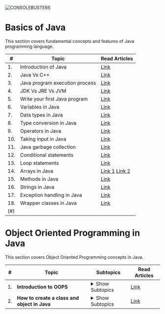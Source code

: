 ![CONSOLEBUSTERS](https://media.geeksforgeeks.org/wp-content/uploads/20230203171453/LLD-Banner.png)


# Basics of Java

This section covers fundamental concepts and features of Java programming language.

| #   | Topic                          | Read Articles                                                                                                                                                                                                                                                               |
| --- | ------------------------------ | --------------------------------------------------------------------------------------------------------------------------------------------------------------------------------------------------------------------------------------------------------------------------- |
| 1.  | Introduction of Java           | [Link](https://github.com/vishalgunjalSWE/LLD-Low-Level-Design/tree/6792197279e4df95975e70c86285d52b3365b537/1.%20BASICS%20OF%20JAVA/1.%20Introduction%20of%20Java)                                                                                                                                                                                                                                                                   |
| 2.  | Java Vs C++                    | [Link](https://github.com/vishalgunjalSWE/LLD-Low-Level-Design/tree/31266a56b6d100118dfeb253ef3fd25f082b6ebb/1.%20BASICS%20OF%20JAVA/2.%20Java%20Vs%20C%2B%2B)                                                                                                                                                      |
| 3.  | Java program execution process | [Link](https://github.com/vishalgunjalSWE/LLD-Low-Level-Design/tree/7e4284d9d8b2a2cc1bf22afab2ef7f1efd9375df/1.%20BASICS%20OF%20JAVA/3.%20Java%20program%20execution%20process)
| 4.  | JDK Vs JRE Vs JVM              | [Link](https://github.com/vishalgunjalSWE/LLD-Low-Level-Design/tree/bafe29ddcb0c43c82a8eb3f609250af828423c3d/1.%20BASICS%20OF%20JAVA/4.%20JDK%20Vs%20JRE%20Vs%20JVM)                                                                                                                                                |
| 5.  | Write your first Java program  | [Link](https://github.com/vishalgunjalSWE/LLD-Low-Level-Design/tree/ea9711ae4a04e85405d1c749cb4c8471e4391641/1.%20BASICS%20OF%20JAVA/5.%20Write%20your%20first%20Java%20program)                                                                                                                                    |
| 6.  | Variables in Java              | [Link](https://github.com/vishalgunjalSWE/LLD-Low-Level-Design/tree/bf6fb917e9e26109876c547fabd65cd662c1e3e3/1.%20BASICS%20OF%20JAVA/6.%20Variables%20in%20Java)                                                                                                                                                    |
| 7.  | Data types in Java             | [Link](https://github.com/vishalgunjalSWE/LLD-Low-Level-Design/tree/5a4c013e66cea4488f0e514a5e49817a420e779d/1.%20BASICS%20OF%20JAVA/7.%20Data%20types%20in%20Java)                                                                                                                                                 |
| 8.  | Type conversion in Java        | [Link](https://github.com/vishalgunjalSWE/LLD-Low-Level-Design/tree/177a2dafb400db13fd82c1cb14632766d999d9c1/1.%20BASICS%20OF%20JAVA/8.%20Type%20conversion%20in%20Java)                                                                                                                                            |
| 9.  | Operators in Java              | [Link](https://github.com/vishalgunjalSWE/LLD-Low-Level-Design/tree/8df197211ac838903c9bdc37da05bcaedae0fc21/1.%20BASICS%20OF%20JAVA/9.%20Operators%20in%20Java)                                                                                                                                                    |
| 10. | Taking input in Java           | [Link](https://github.com/vishalgunjalSWE/LLD-Low-Level-Design/tree/cb4538975c944049d87c7604ddc130bf7926860a/1.%20BASICS%20OF%20JAVA/10.%20Taking%20input%20in%20Java)                                                                                                                                              |
| 11. | Java garbage collection        | [Link](https://github.com/vishalgunjalSWE/LLD-Low-Level-Design/tree/7f4dd4e3a47d2165e3ccb0232c2b632f2e227728/1.%20BASICS%20OF%20JAVA/11.%20Java%20garbage%20collection)                                                                                                                                             |
| 12. | Conditional statements         | [Link](https://github.com/vishalgunjalSWE/LLD-Low-Level-Design/tree/64184c01753b712c852eda994f73b254f1e0b054/1.%20BASICS%20OF%20JAVA/12.%20Conditional%20statements)                                                                                                                                                |
| 13. | Loop statements                | [Link](https://github.com/vishalgunjalSWE/LLD-Low-Level-Design/tree/dd0b2286ca8c16e2eaf591f188257d738dfd91f4/1.%20BASICS%20OF%20JAVA/13.%20Loop%20statements)                                                                                                                                                       |
| 14. | Arrays in Java                 | [Link 1](https://github.com/vishalgunjalSWE/LLD-Low-Level-Design/blob/751d24907a0d730df92f3670e3527a495c08d6ee/1.%20BASICS%20OF%20JAVA/14.%20Arrays%20in%20Java/ONEDARRAY.MD) [Link 2](https://github.com/vishalgunjalSWE/LLD-Low-Level-Design/blob/751d24907a0d730df92f3670e3527a495c08d6ee/1.%20BASICS%20OF%20JAVA/14.%20Arrays%20in%20Java/TWODARRAY.MD)                                                                                                                                                       |
| 15. | Methods in Java                | [Link](https://github.com/vishalgunjalSWE/LLD-Low-Level-Design/tree/81fb2324a404a62283382a467535f3b022211d65/1.%20BASICS%20OF%20JAVA/15.%20Methods%20in%20Java)                                                                                                                                                 |
| 16. | Strings in Java                | [Link](https://github.com/vishalgunjalSWE/LLD-Low-Level-Design/tree/76fe6d578f734e8913412afd90827f966ed0da56/1.%20BASICS%20OF%20JAVA/17.%20Exception%20handling%20in%20Java)                                                                                                                                                     |
| 17. | Exception handling in Java     | [Link](https://github.com/vishalgunjalSWE/LLD-Low-Level-Design/tree/c7b3b0982070e88a06c6ef8942087fce05539c2e/1.%20BASICS%20OF%20JAVA/17.%20Exception%20handling%20in%20Java)                                                                                                                                        |
| 18. | Wrapper classes in Java        | [Link](https://github.com/vishalgunjalSWE/LLD-Low-Level-Design/tree/dde18e7434da0d3e1ea58f1ca179428802b73cd0/1.%20BASICS%20OF%20JAVA/18.%20Wrapper%20classes%20in%20Java)                                                                                                                                           |
(#)                                                                                                                                                                                                                                                                   |

# Object Oriented Programming in Java

This section covers Object Oriented Programming concepts in Java.

| #   | Topic                                        | Subtopics                                                                                                                                                                                                                                                                                                                                                                                                                                                                                                                                                                        | Read Articles                                                                                                                                         |
| --- | -------------------------------------------- | -------------------------------------------------------------------------------------------------------------------------------------------------------------------------------------------------------------------------------------------------------------------------------------------------------------------------------------------------------------------------------------------------------------------------------------------------------------------------------------------------------------------------------------------------------------------------------- | ----------------------------------------------------------------------------------------------------------------------------------------------------- |
| 1.  | **Introduction to OOPS**                     | <details><summary>Show Subtopics</summary><ul><li>- 📝 Why Object Oriented Programming</li><li>- 📝 Multiple Students Example - Messy Code</li><li>- 📝 What is OOP?</li><li>- 📝 Objects and Classes</li><li>- 📝 Attributes and Behaviour and Identity</li></ul></details>                                                                                                                                                                                                                                                                                                     | [Link](https://github.com/vishalgunjalSWE/LLD-Low-Level-Design/tree/b0d25b93c168f335ebdc9fbc9ce8fe494b04dd6c/2.%20OOPS%20IN%20JAVA/1.%20Introduction%20to%20OOPS)                             |
| 2.  | **How to create a class and object in Java** | <details><summary>Show Subtopics</summary><ul><li>- 📝 Must define some blue print - class</li><li>- 📝 Object an instance of class</li><li>- 📝 What is constructor?</li><li>- 📝 Default constructor</li><li>- 📝 Parameterized constructor</li><li>- 📝 Copy constructor</li><li>- 📝 Object life cycle</li></ul></details>                                                                                                                                                                                                                                                   | [Link](https://github.com/vishalgunjalSWE/LLD-Low-Level-Design/tree/094eacc7bf5dc9cc8894a4abb6d6bf6c7373117d/2.%20OOPS%20IN%20JAVA/2.%20How%20to%20create%20class%20and%20object%20in%20Java) |